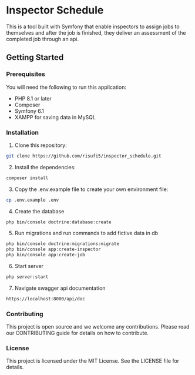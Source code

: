 # Inspector Schedule

This is a tool built with Symfony that enable inspectors to assign jobs to themselves and after the job is finished, they deliver an assessment of the completed job through an api.

## Getting Started

### Prerequisites

You will need the following to run this application:
- PHP 8.1 or later
- Composer
- Symfony 6.1 
- XAMPP for saving data in MySQL

### Installation

1. Clone this repository:
```bash
git clone https://github.com/risufi5/inspector_schedule.git
```
2. Install the dependencies:
```bash
composer install
```
3. Copy the .env.example file to create your own environment file:
```bash
cp .env.example .env
```

4. Create the database
```bash
php bin/console doctrine:database:create
```

5. Run migrations and run commands to add fictive data in db

```bash
php bin/console doctrine:migrations:migrate
php bin/console app:create-inspector 
php bin/console app:create-job 
```
6. Start server 

```bash
php server:start
```
7. Navigate swagger api documentation

```bash
https://localhost:8000/api/doc
```

### Contributing
This project is open source and we welcome any contributions. Please read our CONTRIBUTING guide for details on how to contribute.

### License
This project is licensed under the MIT License. See the LICENSE file for details.